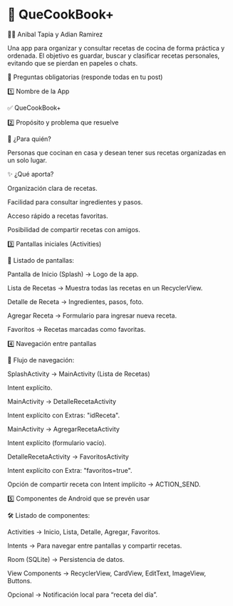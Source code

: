 # 🍲 QueCookBook+

👨‍💻 Anibal Tapia y Adian Ramirez 

Una app para organizar y consultar recetas de cocina de forma práctica y ordenada.
El objetivo es guardar, buscar y clasificar recetas personales, evitando que se pierdan en papeles o chats.

📌 Preguntas obligatorias (responde todas en tu post)

1️⃣ Nombre de la App

✅ QueCookBook+

2️⃣ Propósito y problema que resuelve

👥 ¿Para quién?

Personas que cocinan en casa y desean tener sus recetas organizadas en un solo lugar.

✨ ¿Qué aporta?

Organización clara de recetas.

Facilidad para consultar ingredientes y pasos.

Acceso rápido a recetas favoritas.

Posibilidad de compartir recetas con amigos.

3️⃣ Pantallas iniciales (Activities)

📲 Listado de pantallas:

Pantalla de Inicio (Splash) → Logo de la app.

Lista de Recetas → Muestra todas las recetas en un RecyclerView.

Detalle de Receta → Ingredientes, pasos, foto.

Agregar Receta → Formulario para ingresar nueva receta.

Favoritos → Recetas marcadas como favoritas.

4️⃣ Navegación entre pantallas

🔗 Flujo de navegación:

SplashActivity → MainActivity (Lista de Recetas)

Intent explícito.

MainActivity → DetalleRecetaActivity

Intent explícito con Extras: "idReceta".

MainActivity → AgregarRecetaActivity

Intent explícito (formulario vacío).

DetalleRecetaActivity → FavoritosActivity

Intent explícito con Extra: "favoritos=true".

Opción de compartir receta con Intent implícito → ACTION_SEND.

5️⃣ Componentes de Android que se prevén usar

🛠️ Listado de componentes:

Activities → Inicio, Lista, Detalle, Agregar, Favoritos.

Intents → Para navegar entre pantallas y compartir recetas.

Room (SQLite) → Persistencia de datos.

View Components → RecyclerView, CardView, EditText, ImageView, Buttons.

Opcional → Notificación local para “receta del día”.
